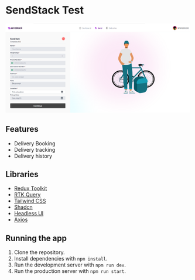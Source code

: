 # SendStack Test

![Booking Page](./screenshot/ss.png)  
## Features

- Delivery Booking
- Delivery tracking
- Delivery history

## Libraries

- [Redux Toolkit](https://redux-toolkit.js.org/)
- [RTK Query](https://redux-toolkit.js.org/)
- [Tailwind CSS](https://tailwindcss.com/)
- [Shadcn](https://ui.shadcn.com/)
- [Headless UI](https://headlessui.com/)
- [Axios](https://axios-http.com/)

## Running the app

1. Clone the repository.
2. Install dependencies with `npm install`.
3. Run the development server with `npm run dev`.
4. Run the production server with `npm run start`.
